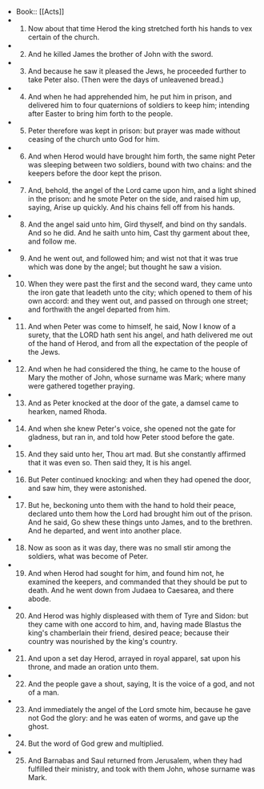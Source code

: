 - Book:: [[Acts]]
- 1. Now about that time Herod the king stretched forth his hands to vex certain of the church.
- 2. And he killed James the brother of John with the sword.
- 3. And because he saw it pleased the Jews, he proceeded further to take Peter also. (Then were the days of unleavened bread.)
- 4. And when he had apprehended him, he put him in prison, and delivered him to four quaternions of soldiers to keep him; intending after Easter to bring him forth to the people.
- 5. Peter therefore was kept in prison: but prayer was made without ceasing of the church unto God for him.
- 6. And when Herod would have brought him forth, the same night Peter was sleeping between two soldiers, bound with two chains: and the keepers before the door kept the prison.
- 7. And, behold, the angel of the Lord came upon him, and a light shined in the prison: and he smote Peter on the side, and raised him up, saying, Arise up quickly. And his chains fell off from his hands.
- 8. And the angel said unto him, Gird thyself, and bind on thy sandals. And so he did. And he saith unto him, Cast thy garment about thee, and follow me.
- 9. And he went out, and followed him; and wist not that it was true which was done by the angel; but thought he saw a vision.
- 10. When they were past the first and the second ward, they came unto the iron gate that leadeth unto the city; which opened to them of his own accord: and they went out, and passed on through one street; and forthwith the angel departed from him.
- 11. And when Peter was come to himself, he said, Now I know of a surety, that the LORD hath sent his angel, and hath delivered me out of the hand of Herod, and from all the expectation of the people of the Jews.
- 12. And when he had considered the thing, he came to the house of Mary the mother of John, whose surname was Mark; where many were gathered together praying.
- 13. And as Peter knocked at the door of the gate, a damsel came to hearken, named Rhoda.
- 14. And when she knew Peter's voice, she opened not the gate for gladness, but ran in, and told how Peter stood before the gate.
- 15. And they said unto her, Thou art mad. But she constantly affirmed that it was even so. Then said they, It is his angel.
- 16. But Peter continued knocking: and when they had opened the door, and saw him, they were astonished.
- 17. But he, beckoning unto them with the hand to hold their peace, declared unto them how the Lord had brought him out of the prison. And he said, Go shew these things unto James, and to the brethren. And he departed, and went into another place.
- 18. Now as soon as it was day, there was no small stir among the soldiers, what was become of Peter.
- 19. And when Herod had sought for him, and found him not, he examined the keepers, and commanded that they should be put to death. And he went down from Judaea to Caesarea, and there abode.
- 20. And Herod was highly displeased with them of Tyre and Sidon: but they came with one accord to him, and, having made Blastus the king's chamberlain their friend, desired peace; because their country was nourished by the king's country.
- 21. And upon a set day Herod, arrayed in royal apparel, sat upon his throne, and made an oration unto them.
- 22. And the people gave a shout, saying, It is the voice of a god, and not of a man.
- 23. And immediately the angel of the Lord smote him, because he gave not God the glory: and he was eaten of worms, and gave up the ghost.
- 24. But the word of God grew and multiplied.
- 25. And Barnabas and Saul returned from Jerusalem, when they had fulfilled their ministry, and took with them John, whose surname was Mark.
